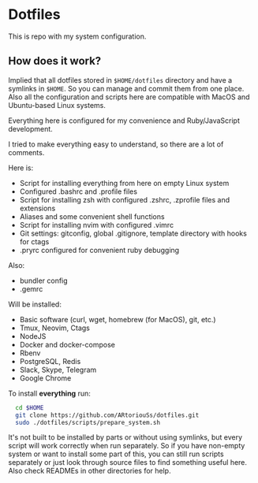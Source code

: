 # Dotfiles

This is repo with my system configuration.

## How does it work?

Implied that all dotfiles stored in `$HOME/dotfiles` directory and have a symlinks in `$HOME`. So you can manage and commit them from one place. Also all the configuration and scripts here are compatible with MacOS and Ubuntu-based Linux systems.

Everything here is configured for my convenience and Ruby/JavaScript development.

I tried to make everything easy to understand, so there are a lot of comments.

Here is:

- Script for installing everything from here on empty Linux system
- Configured .bashrc and .profile files
- Script for installing zsh with configured .zshrc, .zprofile files and extensions
- Aliases and some convenient shell functions
- Script for installing nvim with configured .vimrc
- Git settings: gitconfig, global .gitignore, template directory with hooks for ctags
- .pryrc configured for convenient ruby debugging

Also:

- bundler config
- .gemrc

Will be installed:

- Basic software (curl, wget, homebrew (for MacOS), git, etc.)
- Tmux, Neovim, Ctags
- NodeJS
- Docker and docker-compose
- Rbenv
- PostgreSQL, Redis
- Slack, Skype, Telegram
- Google Chrome

To install **everything** run:

```bash
  cd $HOME
  git clone https://github.com/ARtoriouSs/dotfiles.git
  sudo ./dotfiles/scripts/prepare_system.sh
```

It's not built to be installed by parts or without using symlinks, but every script will work correctly when run separately. So if you have non-empty system or want to install some part of this, you can still run scripts separately or just look through source files to find something useful here. Also check READMEs in other directories for help.
